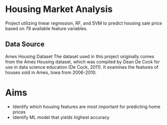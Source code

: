 # Housing Market Analysis
Project utilizing linear regression, RF, and SVM to predict housing sale price based on 79 available feature variables. 

## Data Source
Ames Housing Dataset
The dataset used in this project originally comes from the Ames Housing dataset, which was compiled by Dean De Cock for use in data science 
education (De Cock, 2011). It examines the features of houses sold in Ames, Iowa from 2006-2010.

# Aims
- Identify which housing features are most important for predicting home prices 
- Identify ML model that yields highest accuracy
